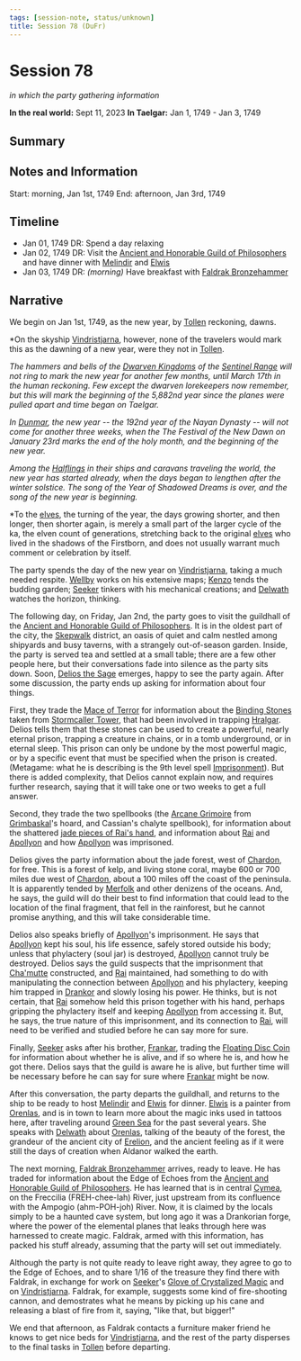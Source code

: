 ```yaml
---
tags: [session-note, status/unknown]
title: Session 78 (DuFr)
---
```


# Session 78
*in which the party gathering information*

**In the real world:** Sept 11, 2023
**In Taelgar:**  Jan 1, 1749 - Jan 3, 1749
## Summary

## Notes and Information

Start: morning, Jan 1st, 1749
End: afternoon, Jan 3rd, 1749
## Timeline 
- Jan 01, 1749 DR: Spend a day relaxing
- Jan 02, 1749 DR: Visit the [Ancient and Honorable Guild of Philosophers](<../../../groups/tollen-guilds/ancient-and-honorable-guild-of-philosophers.md>) and have dinner with [Melindir](<../../../people/elves/melindir.md>) and [Elwis](<../../../people/elves/elwis.md>)
- Jan 03, 1749 DR: *(morning)* Have breakfast with [Faldrak Bronzehammer](<../../../people/dwarves/faldrak-bronzehammer.md>) 
## Narrative

We begin on Jan 1st, 1749, as the new year, by [Tollen](<../../../gazetteer/western-green-sea/tollen/tollen.md>) reckoning, dawns. 

*On the skyship [Vindristjarna](<../../../things/ships/vindristjarna.md>), however, none of the travelers would mark this as the dawning of a new year, were they not in [Tollen](<../../../gazetteer/western-green-sea/tollen/tollen.md>). 

*The hammers and bells of the [Dwarven Kingdoms](<../../../gazetteer/sentinel-range/dwarven-kingdoms/dwarven-kingdoms.md>) of the [Sentinel Range](<../../../gazetteer/sentinel-range/sentinel-range.md>) will not ring to mark the new year for another few months, until March 17th in the human reckoning. Few except the dwarven lorekeepers now remember, but this will mark the beginning of the 5,882nd year since the planes were pulled apart and time began on Taelgar.*

*In [Dunmar](<../../../gazetteer/greater-dunmar/realms/dunmar/dunmar.md>), the new year -- the 192nd year of the Nayan Dynasty -- will not come for another three weeks, when the The Festival of the New Dawn on January 23rd marks the end of the holy month, and the beginning of the new year.*

*Among the [Halflings](<../../../species/children-of-the-embodied-gods/halflings/halflings.md>) in their ships and caravans traveling the world, the new year has started already, when the days began to lengthen after the winter solstice. The song of the Year of Shadowed Dreams is over, and the song of the new year is beginning.*

*To the [elves](<../../../species/children-of-the-embodied-gods/elves/elves.md>), the turning of the year, the days growing shorter, and then longer, then shorter again, is merely a small part of the larger cycle of the ka, the elven count of generations, stretching back to the original [elves](<../../../species/children-of-the-embodied-gods/elves/elves.md>) who lived in the shadows of the Firstborn, and does not usually warrant much comment or celebration by itself.

The party spends the day of the new year on [Vindristjarna](<../../../things/ships/vindristjarna.md>), taking a much needed respite. [Wellby](<../../../people/pcs/dunmar-fellowship/wellby.md>) works on his extensive maps; [Kenzo](<../../../people/pcs/dunmar-fellowship/kenzo.md>) tends the budding garden; [Seeker](<../../../people/pcs/dunmar-fellowship/seeker.md>) tinkers with his mechanical creations; and [Delwath](<../../../people/pcs/dunmar-fellowship/delwath.md>) watches the horizon, thinking. 

The following day, on Friday, Jan 2nd, the party goes to visit the guildhall of the [Ancient and Honorable Guild of Philosophers](<../../../groups/tollen-guilds/ancient-and-honorable-guild-of-philosophers.md>). It is in the oldest part of the city, the [Skepwalk](<../../../gazetteer/western-green-sea/tollen/skepwalk.md>) district, an oasis of quiet and calm nestled among shipyards and busy taverns, with a strangely out-of-season garden. Inside, the party is served tea and settled at a small table; there are a few other people here, but their conversations fade into silence as the party sits down. Soon, [Delios the Sage](<../../../people/tollenders/delios-the-sage.md>) emerges, happy to see the party again. After some discussion, the party ends up asking for information about four things.

First, they trade the [Mace of Terror](<../treasure/treasure-from-chardonians/mace-of-terror.md>) for information about the [Binding Stones](<../treasure/treasure-from-stormcaller-tower/binding-stones.md>) taken from [Stormcaller Tower](<../../../gazetteer/greater-dunmar/dunmari-basin/stormcaller-tower.md>), that had been involved in trapping [Hralgar](<../../../people/giants/hralgar.md>). Delios tells them that these stones can be used to create a powerful, nearly eternal prison, trapping a creature in chains, or in a tomb underground, or in eternal sleep. This prison can only be undone by the most powerful magic, or by a specific event that must be specified when the prison is created. (Metagame: what he is describing is the 9th level spell [Imprisonment](https://www.dndbeyond.com/spells/imprisonment)). But there is added complexity, that Delios cannot explain now, and requires further research, saying that it will take one or two weeks to get a full answer. 

Second, they trade the two spellbooks (the [Arcane Grimoire](<../treasure/treasure-from-the-elderwood/arcane-grimoire.md>) from [Grimbaskal](<../../../people/other-nonhumans/mezzar.md>)'s hoard, and Cassian's chalyte spellbook), for information about the shattered [jade pieces of Rai's hand](<../treasure/gifts-and-heirlooms/jade-piece-of-rai-s-hand.md>), and information about [Rai](<../../../people/pcs/great-war/rai.md>) and [Apollyon](<../../../people/historical-figures/drankorian-emperors/apollyon.md>) and how [Apollyon](<../../../people/historical-figures/drankorian-emperors/apollyon.md>) was imprisoned.

Delios gives the party information about the jade forest, west of [Chardon](<../../../gazetteer/west-coast/chardonian-empire/chardon/chardon.md>), for free. This is a forest of kelp, and living stone coral, maybe 600 or 700 miles due west of [Chardon](<../../../gazetteer/west-coast/chardonian-empire/chardon/chardon.md>), about a 100 miles off the coast of the peninsula. It is apparently tended by [Merfolk](<../../../species/unusual-species/merfolk/merfolk.md>) and other denizens of the oceans. And, he says, the guild will do their best to find information that could lead to the location of the final fragment, that fell in the rainforest, but he cannot promise anything, and this will take considerable time. 

Delios also speaks briefly of [Apollyon](<../../../people/historical-figures/drankorian-emperors/apollyon.md>)'s imprisonment. He says that [Apollyon](<../../../people/historical-figures/drankorian-emperors/apollyon.md>) kept his soul, his life essence, safely stored outside his body; unless that phylactery (soul jar) is destroyed, [Apollyon](<../../../people/historical-figures/drankorian-emperors/apollyon.md>) cannot truly be destroyed. Delios says the guild suspects that the imprisonment that [Cha'mutte](<../../../people/extraplanar-powers/cha-mutte.md>) constructed, and [Rai](<../../../people/pcs/great-war/rai.md>) maintained, had something to do with manipulating the connection between [Apollyon](<../../../people/historical-figures/drankorian-emperors/apollyon.md>) and his phylactery, keeping him trapped in [Drankor](<../../../history/drankorian-era/drankor.md>) and slowly losing his power. He thinks, but is not certain, that [Rai](<../../../people/pcs/great-war/rai.md>) somehow held this prison together with his hand, perhaps gripping the phylactery itself and keeping [Apollyon](<../../../people/historical-figures/drankorian-emperors/apollyon.md>) from accessing it. But, he says, the true nature of this imprisonment, and its connection to [Rai](<../../../people/pcs/great-war/rai.md>), will need to be verified and studied before he can say more for sure. 

Finally, [Seeker](<../../../people/pcs/dunmar-fellowship/seeker.md>) asks after his brother, [Frankar](<../../../people/dwarves/frankar.md>), trading the [Floating Disc Coin](<../treasure/treasure-from-dunmari-ruins/floating-disc-coin.md>) for information about whether he is alive, and if so where he is, and how he got there. Delios says that the guild is aware he is alive, but further time will be necessary before he can say for sure where [Frankar](<../../../people/dwarves/frankar.md>) might be now. 

After this conversation, the party departs the guildhall, and returns to the ship to be ready to host [Melindir](<../../../people/elves/melindir.md>) and [Elwis](<../../../people/elves/elwis.md>) for dinner. [Elwis](<../../../people/elves/elwis.md>) is a painter from [Orenlas](<../../../gazetteer/istaros-watershed/orenlas/orenlas.md>), and is in town to learn more about the magic inks used in tattoos here, after traveling around [Green Sea](<../../../gazetteer/green-sea.md>) for the past several years. She speaks with [Delwath](<../../../people/pcs/dunmar-fellowship/delwath.md>) about [Orenlas](<../../../gazetteer/istaros-watershed/orenlas/orenlas.md>), talking of the beauty of the forest, the grandeur of the ancient city of [Erelion](<../../../gazetteer/istaros-watershed/orenlas/erelion.md>), and the ancient feeling as if it were still the days of creation when Aldanor walked the earth. 

The next morning, [Faldrak Bronzehammer](<../../../people/dwarves/faldrak-bronzehammer.md>) arrives, ready to leave. He has traded for information about the Edge of Echoes from the [Ancient and Honorable Guild of Philosophers](<../../../groups/tollen-guilds/ancient-and-honorable-guild-of-philosophers.md>). He has learned that is in central [Cymea](<../../../gazetteer/western-green-sea/cymea/cymea.md>), on the Freccilia (FREH-chee-lah) River, just upstream from its confluence with the Ampogio (ahm-POH-joh) River. Now, it is claimed by the locals simply to be a haunted cave system, but long ago it was a Drankorian forge, where the power of the elemental planes that leaks through here was harnessed to create magic. Faldrak, armed with this information, has packed his stuff already, assuming that the party will set out immediately. 

Although the party is not quite ready to leave right away, they agree to go to the Edge of Echoes, and to share 1/16 of the treasure they find there with Faldrak, in exchange for work on [Seeker](<../../../people/pcs/dunmar-fellowship/seeker.md>)'s [Glove of Crystalized Magic](<../treasure/treasure-from-solo-adventures/glove-of-crystalized-magic.md>) and on [Vindristjarna](<../../../things/ships/vindristjarna.md>). Faldrak, for example, suggests some kind of fire-shooting cannon, and demostrates what he means by picking up his cane and releasing a blast of fire from it, saying, "like that, but bigger!"

We end that afternoon, as Faldrak contacts a furniture maker friend he knows to get nice beds for [Vindristjarna](<../../../things/ships/vindristjarna.md>), and the rest of the party disperses to the final tasks in [Tollen](<../../../gazetteer/western-green-sea/tollen/tollen.md>) before departing. 